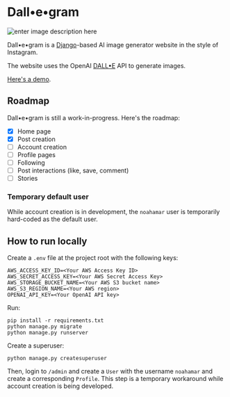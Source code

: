 # Dall•e•gram

![enter image description here](https://i.imgur.com/rzqBTp2.png)

Dall•e•gram is a [Django](https://github.com/django/django)-based AI image generator website in the style of Instagram.

The website uses the OpenAI [DALL•E](https://openai.com/dall-e-2) API to generate images.

[Here's a demo](https://django-dallegram-e10a0fded064.herokuapp.com/).

## Roadmap

Dall•e•gram is still a work-in-progress. Here's the roadmap:

- [x] Home page
- [x] Post creation
- [ ] Account creation
- [ ] Profile pages
- [ ] Following
- [ ] Post interactions (like, save, comment)
- [ ] Stories

### Temporary default user

While account creation is in development, the `noahamar` user is temporarily hard-coded as the default user.

## How to run locally

Create a `.env` file at the project root with the following keys:

    AWS_ACCESS_KEY_ID=<Your AWS Access Key ID>
    AWS_SECRET_ACCESS_KEY=<Your AWS Secret Access Key>
    AWS_STORAGE_BUCKET_NAME=<Your AWS S3 bucket name>
    AWS_S3_REGION_NAME=<Your AWS region>
    OPENAI_API_KEY=<Your OpenAI API key>

Run:

    pip install -r requirements.txt
    python manage.py migrate
    python manage.py runserver

Create a superuser:

    python manage.py createsuperuser

Then, login to `/admin` and create a `User` with the username `noahamar` and create a corresponding `Profile`. This step is a temporary workaround while account creation is being developed.
